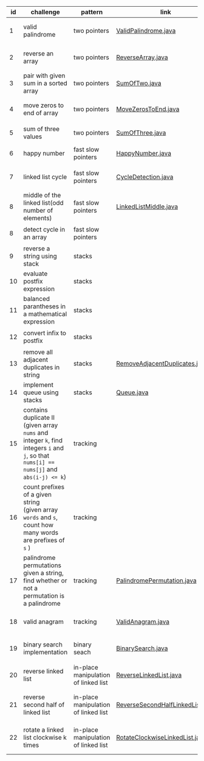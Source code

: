 | id | challenge | pattern | link | compile and run |
|----|-----------|---------|------| --------------- |
| 1  | valid palindrome | two pointers | [ValidPalindrome.java](ValidPalindrome.java) | `javac --release 22 --enable-preview ValidPalindrome.java && java --enable-preview ValidPalindrome` |
| 2  | reverse an array | two pointers | [ReverseArray.java](ReverseArray.java) | `javac --release 22 --enable-preview ReverseArray.java && java --enable-preview ReverseArray` |
| 3  | pair with given sum in a sorted array | two pointers | [SumOfTwo.java](SumOfTwo.java) | `javac --release 22 --enable-preview SumOfTwo.java && java --enable-preview SumOfTwo` |
| 4  | move zeros to end of array | two pointers | [MoveZerosToEnd.java](MoveZerosToEnd.java) | `javac --release 22 --enable-preview MoveZerosToEnd.java && java --enable-preview MoveZerosToEnd` |
| 5  | sum of three values | two pointers | [SumOfThree.java](SumOfThree.java) | `javac --release 22 --enable-preview SumOfThree.java && java --enable-preview SumOfThree` |
| 6  | happy number | fast slow pointers | [HappyNumber.java](HappyNumber.java) | `javac --release 22 --enable-preview HappyNumber.java && java --enable-preview HappyNumber` |
| 7  | linked list cycle | fast slow pointers | [CycleDetection.java](CycleDetection.java) | `javac --release 22 --enable-preview CycleDetection.java && java --enable-preview CycleDetection` |
| 8  | middle of the linked list(odd number of elements) | fast slow pointers | [LinkedListMiddle.java](LinkedListMiddle.java) | `javac --release 22 --enable-preview LinkedListMiddle.java && java --enable-preview LinkedListMiddle` |
| 8  | detect cycle in an array | fast slow pointers | []() | `javac --release 22 --enable-preview TODO.java && java --enable-preview TODO` |
| 9  | reverse a string using stack | stacks | []() | `javac --release 22 --enable-preview TODO.java && java --enable-preview TODO` |
| 10 | evaluate postfix expression | stacks | []() | `javac --release 22 --enable-preview TODO.java && java --enable-preview TODO` |
| 11 | balanced parantheses in a mathematical expression | stacks | []() | `javac --release 22 --enable-preview TODO.java && java --enable-preview TODO` |
| 12 | convert infix to postfix | stacks | []() | `javac --release 22 --enable-preview TODO.java && java --enable-preview TODO` |
| 13 | remove all adjacent duplicates in string | stacks | [RemoveAdjacentDuplicates.java](RemoveAdjecentDuplicates.java) | `javac --release 22 --enable-preview RemoveAdjacentDuplicates.java && java --enable-preview RemoveAdjacentDuplicates` |
| 14 | implement queue using stacks | stacks | [Queue.java](Queue.java) | `javac --release 22 --enable-preview Queue.java && java --enable-preview Queue` |
| 15 | contains duplicate II </br>(given array `nums` and integer `k`, find integers `i` and `j`, so that `nums[i] == nums[j]` and `abs(i-j) <= k`) | tracking | []() | `` |
| 16 | count prefixes of a given string </br> (given array `words` and `s`, count how many words are prefixes of `s` ) | tracking | []() | `` |
| 17 | palindrome permutations </br> given a string, find whether or not a permutation is a palindrome | tracking | [PalindromePermutation.java](PalindromePermutation.java) | `javac --release 22 --enable-preview PalindromePermutation.java && java --enable-preview PalindromePermutation` |
| 18 | valid anagram | tracking | [ValidAnagram.java](ValidAnagram.java) | `javac --release 22 --enable-preview ValidAnagram.java && java --enable-preview ValidAnagram` |
| 19 | binary search implementation | binary seach | [BinarySearch.java](BinarySearch.java) | `javac --release 22 --enable-preview BinarySearch.java && java --enable-preview BinarySearch` |
| 20 | reverse linked list | in-place manipulation of linked list | [ReverseLinkedList.java](ReverseLinkedList.java) | `javac --release 22 --enable-preview ReverseLinkedList.java && java --enable-preview ReverseLinkedList` |
| 21 | reverse second half of linked list | in-place manipulation of linked list | [ReverseSecondHalfLinkedList.java](ReverseSecondHalfLinkedList.java) | `javac --release 22 --enable-preview ReverseSecondHalfLinkedList.java && java --enable-preview ReverseSecondHalfLinkedList` |
| 22 | rotate a linked list clockwise k times | in-place manipulation of linked list | [RotateClockwiseLinkedList.java](RotateClockwiseLinkedList.java) | `javac --release 22 --enable-preview RotateClockwiseLinkedList.java && java --enable-preview RotateClockwiseLinkedList` |
